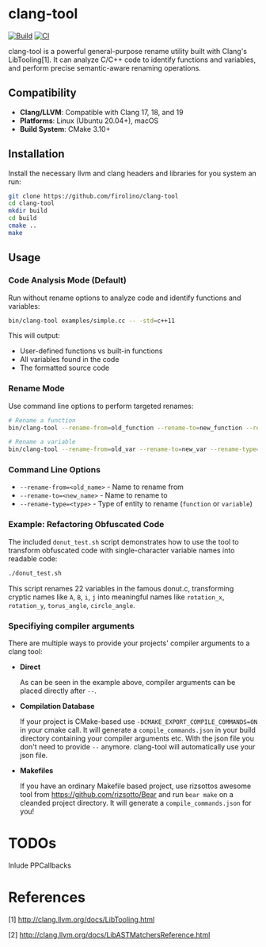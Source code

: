# clang-tool

[![Build](https://github.com/raymyers/refactor-green-clang/actions/workflows/build.yml/badge.svg)](https://github.com/raymyers/refactor-green-clang/actions/workflows/build.yml)
[![CI](https://github.com/raymyers/refactor-green-clang/actions/workflows/ci.yml/badge.svg)](https://github.com/raymyers/refactor-green-clang/actions/workflows/ci.yml)

clang-tool is a powerful general-purpose rename utility built with Clang's LibTooling[1]. It can analyze C/C++ code to identify functions and variables, and perform precise semantic-aware renaming operations.

## Compatibility

- **Clang/LLVM**: Compatible with Clang 17, 18, and 19
- **Platforms**: Linux (Ubuntu 20.04+), macOS
- **Build System**: CMake 3.10+

## Installation
Install the necessary llvm and clang headers and libraries for you system an run:

```bash
git clone https://github.com/firolino/clang-tool
cd clang-tool
mkdir build
cd build
cmake ..
make
```

## Usage

### Code Analysis Mode (Default)
Run without rename options to analyze code and identify functions and variables:

```bash
bin/clang-tool examples/simple.cc -- -std=c++11
```

This will output:
- User-defined functions vs built-in functions
- All variables found in the code
- The formatted source code

### Rename Mode
Use command line options to perform targeted renames:

```bash
# Rename a function
bin/clang-tool --rename-from=old_function --rename-to=new_function --rename-type=function source.c -- -std=c89

# Rename a variable  
bin/clang-tool --rename-from=old_var --rename-to=new_var --rename-type=variable source.c -- -std=c89
```

### Command Line Options
- `--rename-from=<old_name>` - Name to rename from
- `--rename-to=<new_name>` - Name to rename to  
- `--rename-type=<type>` - Type of entity to rename (`function` or `variable`)

### Example: Refactoring Obfuscated Code
The included `donut_test.sh` script demonstrates how to use the tool to transform obfuscated code with single-character variable names into readable code:

```bash
./donut_test.sh
```

This script renames 22 variables in the famous donut.c, transforming cryptic names like `A`, `B`, `i`, `j` into meaningful names like `rotation_x`, `rotation_y`, `torus_angle`, `circle_angle`.

### Specifiying compiler arguments
There are multiple ways to provide your projects' compiler arguments to a clang tool:

* **Direct**

  As can be seen in the example above, compiler arguments can be placed directly after ```--```.

* **Compilation Database**

  If your project is CMake-based use ```-DCMAKE_EXPORT_COMPILE_COMMANDS=ON``` in your cmake call. It will generate a ```compile_commands.json``` in your build directory containing your compiler arguments etc. With the json file you don't need to provide ```--``` anymore. clang-tool will automatically use your json file.

* **Makefiles**

  If you have an ordinary Makefile based project, use rizsottos awesome tool from https://github.com/rizsotto/Bear and run ```bear make``` on a cleanded project directory. It will generate a ```compile_commands.json``` for you!

# TODOs
Inlude PPCallbacks

# References
[1] http://clang.llvm.org/docs/LibTooling.html

[2] http://clang.llvm.org/docs/LibASTMatchersReference.html

